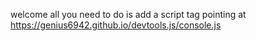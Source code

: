welcome
all you need to do is add a script tag pointing at https://genius6942.github.io/devtools.js/console.js
